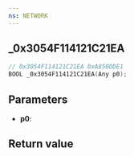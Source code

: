 ```yaml
---
ns: NETWORK
---
```

## _0x3054F114121C21EA

```c
// 0x3054F114121C21EA 0xA850DDE1
BOOL _0x3054F114121C21EA(Any p0);
```


## Parameters
* **p0**: 

## Return value
